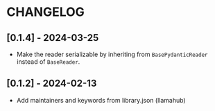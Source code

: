 # CHANGELOG

## [0.1.4] - 2024-03-25

- Make the reader serializable by inheriting from `BasePydanticReader` instead of `BaseReader`.

## [0.1.2] - 2024-02-13

- Add maintainers and keywords from library.json (llamahub)

